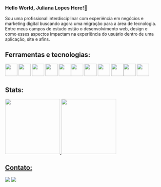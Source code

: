 ### Hello World, Juliana Lopes Here!👋

Sou uma profissional interdisciplinar com experiência em negócios e marketing digital buscando agora uma migração para a área de tecnologia. Entre meus campos de estudo estão o desenvolvimento web, design e como esses aspectos impactam na experiência do usuário dentro de uma aplicação, site e afins. 

## Ferramentas e tecnologias: 
<img src="https://cdn.jsdelivr.net/gh/devicons/devicon/icons/git/git-original.svg" width="40" height="40"/> <img src="https://cdn.jsdelivr.net/gh/devicons/devicon/icons/java/java-original.svg" width="40" height="40" /> <img src="https://cdn.jsdelivr.net/gh/devicons/devicon/icons/javascript/javascript-original.svg" width="40" height="40" /> <img src="https://cdn.jsdelivr.net/gh/devicons/devicon/icons/css3/css3-original.svg" width="40" height="40" /> <img src="https://cdn.jsdelivr.net/gh/devicons/devicon/icons/mysql/mysql-original.svg" width="40" height="40"/><img src="https://cdn.jsdelivr.net/gh/devicons/devicon/icons/html5/html5-original.svg" width="40" height="40"/> <img src="https://cdn.jsdelivr.net/gh/devicons/devicon/icons/spring/spring-original.svg" width="40" height="40"/> <img src="https://cdn.jsdelivr.net/gh/devicons/devicon/icons/react/react-original.svg" width="40" height="40"/> <img src="https://cdn.jsdelivr.net/gh/devicons/devicon/icons/figma/figma-original.svg" width="40" height="40" /><img src="https://cdn.jsdelivr.net/gh/devicons/devicon/icons/photoshop/photoshop-plain.svg" width="40" height="40"/> <img src="https://cdn.jsdelivr.net/gh/devicons/devicon/icons/illustrator/illustrator-plain.svg" width="40" height="40" />
          
## Stats:

<div>
<a href="https://github.com/julianalopesco">
<img height="180em" src="https://github-readme-stats.vercel.app/api/top-langs/?username=julianalopesco&layout=compact&langs_count=7&theme=dracula"/>
<img height="180em" src="https://github-readme-stats.vercel.app/api?username=julianalopesco&show_icons=true&theme=dracula&include_all_commits=true&count_private=true"/>
</div>

## Contato: 

<div>
<a href = "mailto:julianalopesmf@gmail.com"><img src="https://img.shields.io/badge/Gmail-D14836?style=for-the-badge&logo=gmail&logoColor=white" target="_blank"></a>
<a href="https://www.linkedin.com/in/julianalopesco" target="_blank"><img src="https://img.shields.io/badge/-LinkedIn-%230077B5?style=for-the-badge&logo=linkedin&logoColor=white" target="_blank"></a>   
</div>
